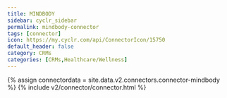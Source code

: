 ```yaml
---
title: MINDBODY
sidebar: cyclr_sidebar
permalink: mindbody-connector
tags: [connector]
icon: https://my.cyclr.com/api/ConnectorIcon/15750
default_header: false
category: CRMs
categories: [CRMs,Healthcare/Wellness]
---
```

{% assign connectordata = site.data.v2.connectors.connector-mindbody %}
{% include v2/connector/connector.html %}	